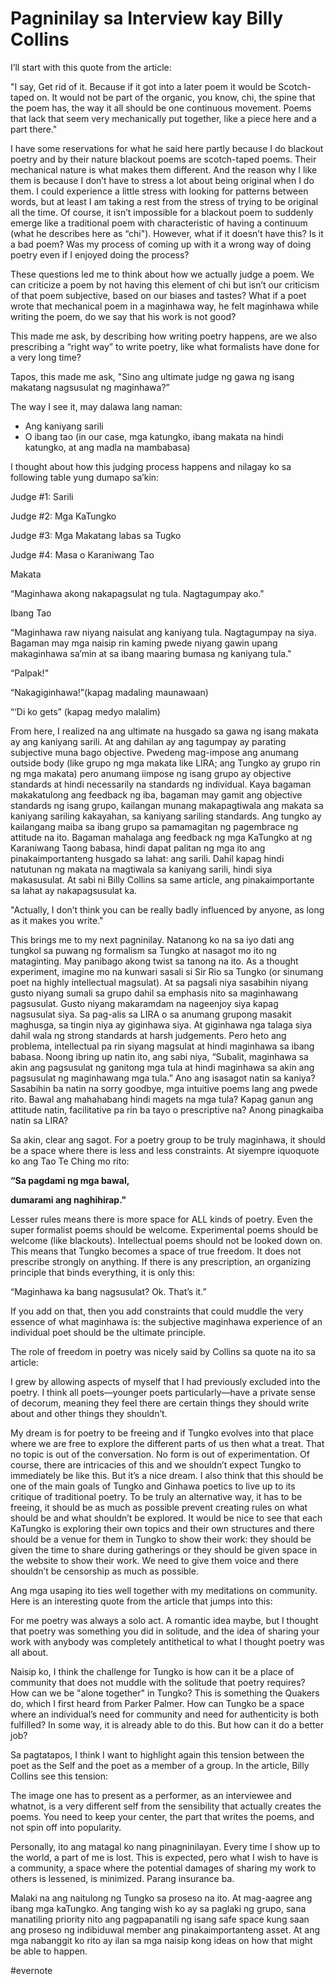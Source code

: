 # Pagninilay sa Interview kay Billy Collins

I’ll start with this quote from the article:

"I say, Get rid of it. Because if it got into a later poem it would be Scotch-taped on. It would not be part of the organic, you know, chi, the spine that the poem has, the way it all should be one continuous movement. Poems that lack that seem very mechanically put together, like a piece here and a part there."

I have some reservations for what he said here partly because I do blackout poetry and by their nature blackout poems are scotch-taped poems. Their mechanical nature is what makes them different. And the reason why I like them is because I don’t have to stress a lot about being original when I do them. I could experience a little stress with looking for patterns between words, but at least I am taking a rest from the stress of trying to be original all the time. Of course, it isn’t impossible for a blackout poem to suddenly emerge like a traditional poem with characteristic of having a continuum (what he describes here as “chi"). However, what if it doesn’t have this? Is it a bad poem? Was my process of coming up with it a wrong way of doing poetry even if I enjoyed doing the process?

These questions led me to think about how we actually judge a poem. We can criticize a poem by not having this element of chi but isn’t our criticism of that poem subjective, based on our biases and tastes? What if a poet wrote that mechanical poem in a maginhawa way, he felt maginhawa while writing the poem, do we say that his work is not good?

This made me ask, by describing how writing poetry happens, are we also prescribing a “right way” to write poetry, like what formalists have done for a very long time?

Tapos, this made me ask, "Sino ang ultimate judge ng gawa ng isang makatang nagsusulat ng maginhawa?”

The way I see it, may dalawa lang naman:

- Ang kaniyang sarili
- O ibang tao (in our case, mga katungko, ibang makata na hindi katungko, at ang madla na mambabasa)

I thought about how this judging process happens and nilagay ko sa following table yung dumapo sa’kin:

Judge #1: Sarili

Judge #2: Mga KaTungko

Judge #3: Mga Makatang labas sa Tugko

Judge #4: Masa o Karaniwang Tao

Makata

“Maginhawa akong nakapagsulat ng tula. Nagtagumpay ako."

Ibang Tao

“Maginhawa raw niyang naisulat ang kaniyang tula. Nagtagumpay na siya. Bagaman may mga naisip rin kaming pwede niyang gawin upang makaginhawa sa’min at sa ibang maaring bumasa ng kaniyang tula."

“Palpak!"

“Nakagiginhawa!”(kapag madaling maunawaan)

“‘Di ko gets” (kapag medyo malalim)

From here, I realized na ang ultimate na husgado sa gawa ng isang makata ay ang kaniyang sarili. At ang dahilan ay ang tagumpay ay parating subjective muna bago objective. Pwedeng mag-impose ang anumang outside body (like grupo ng mga makata like LIRA; ang Tungko ay grupo rin ng mga makata) pero anumang iimpose ng isang grupo ay objective standards at hindi necessarily na standards ng individual. Kaya bagaman makakatulong ang feedback ng iba, bagaman may gamit ang objective standards ng isang grupo, kailangan munang makapagtiwala ang makata sa kaniyang sariling kakayahan, sa kaniyang sariling standards. Ang tungko ay kailangang maiba sa ibang grupo sa pamamagitan ng pagembrace ng attitude na ito. Bagaman mahalaga ang feedback ng mga KaTungko at ng Karaniwang Taong babasa, hindi dapat palitan ng mga ito ang pinakaimportanteng husgado sa lahat: ang sarili. Dahil kapag hindi natutunan ng makata na magtiwala sa kaniyang sarili, hindi siya makasusulat. At sabi ni Billy Collins sa same article, ang pinakaimportante sa lahat ay nakapagsusulat ka.

"Actually, I don’t think you can be really badly influenced by anyone, as long as it makes you write."

This brings me to my next pagninilay. Natanong ko na sa iyo dati ang tungkol sa puwang ng formalism sa Tungko at nasagot mo ito ng mataginting. May panibago akong twist sa tanong na ito. As a thought experiment, imagine mo na kunwari sasali si Sir Rio sa Tungko (or sinumang poet na highly intellectual magsulat). At sa pagsali niya sasabihin niyang gusto niyang sumali sa grupo dahil sa emphasis nito sa maginhawang pagsusulat. Gusto niyang makaramdam na nageenjoy siya kapag nagsusulat siya. Sa pag-alis sa LIRA o sa anumang grupong masakit maghusga, sa tingin niya ay giginhawa siya. At giginhawa nga talaga siya dahil wala ng strong standards at harsh judgements. Pero heto ang problema, intellectual pa rin siyang magsulat at hindi maginhawa sa ibang babasa. Noong ibring up natin ito, ang sabi niya, “Subalit, maginhawa sa akin ang pagsusulat ng ganitong mga tula at hindi maginhawa sa akin ang pagsusulat ng maginhawang mga tula.” Ano ang isasagot natin sa kaniya? Sasabihin ba natin na sorry goodbye, mga intuitive poems lang ang pwede rito. Bawal ang mahahabang hindi magets na mga tula? Kapag ganun ang attitude natin, facilitative pa rin ba tayo o prescriptive na? Anong pinagkaiba natin sa LIRA?

Sa akin, clear ang sagot. For a poetry group to be truly maginhawa, it should be a space where there is less and less constraints. At siyempre iquoquote ko ang Tao Te Ching mo rito:

**“Sa pagdami ng mga bawal,**

**dumarami ang naghihirap."**

Lesser rules means there is more space for ALL kinds of poetry. Even the super formalist poems should be welcome. Experimental poems should be welcome (like blackouts). Intellectual poems should not be looked down on. This means that Tungko becomes a space of true freedom. It does not prescribe strongly on anything. If there is any prescription, an organizing principle that binds everything, it is only this:

“Maginhawa ka bang nagsusulat? Ok. That’s it.”

If you add on that, then you add constraints that could muddle the very essence of what maginhawa is: the subjective maginhawa experience of an individual poet should be the ultimate principle.

The role of freedom in poetry was nicely said by Collins sa quote na ito sa article:

I grew by allowing aspects of myself that I had previously excluded into the poetry. I think all poets—younger poets particularly—have a private sense of decorum, meaning they feel there are certain things they should write about and other things they shouldn’t.

My dream is for poetry to be freeing and if Tungko evolves into that place where we are free to explore the different parts of us then what a treat. That no topic is out of the conversation. No form is out of experimentation. Of course, there are intricacies of this and we shouldn’t expect Tungko to immediately be like this. But it’s a nice dream. I also think that this should be one of the main goals of Tungko and Ginhawa poetics to live up to its critique of traditional poetry. To be truly an alternative way, it has to be freeing, it should be as much as possible prevent creating rules on what should be and what shouldn’t be explored. It would be nice to see that each KaTungko is exploring their own topics and their own structures and there should be a venue for them in Tungko to show their work: they should be given the time to share during gatherings or they should be given space in the website to show their work. We need to give them voice and there shouldn’t be censorship as much as possible.

Ang mga usaping ito ties well together with my meditations on community. Here is an interesting quote from the article that jumps into this:

For me poetry was always a solo act. A romantic idea maybe, but I thought that poetry was something you did in solitude, and the idea of sharing your work with anybody was completely antithetical to what I thought poetry was all about.

Naisip ko, I think the challenge for Tungko is how can it be a place of community that does not muddle with the solitude that poetry requires? How can we be "alone together" in Tungko? This is something the Quakers do, which I first heard from Parker Palmer. How can Tungko be a space where an individual’s need for community and need for authenticity is both fulfilled? In some way, it is already able to do this. But how can it do a better job?

Sa pagtatapos, I think I want to highlight again this tension between the poet as the Self and the poet as a member of a group. In the article, Billy Collins see this tension:

The image one has to present as a performer, as an interviewee and whatnot, is a very different self from the sensibility that actually creates the poems. You need to keep your center, the part that writes the poems, and not spin off into popularity.

Personally, ito ang matagal ko nang pinagninilayan. Every time I show up to the world, a part of me is lost. This is expected, pero what I wish to have is a community, a space where the potential damages of sharing my work to others is lessened, is minimized. Parang insurance ba.

Malaki na ang naitulong ng Tungko sa proseso na ito. At mag-aagree ang ibang mga kaTungko. Ang tanging wish ko ay sa paglaki ng grupo, sana manatiling priority nito ang pagpapanatili ng isang safe space kung saan ang proseso ng indibiduwal member ang pinakaimportanteng asset. At ang mga nabanggit ko rito ay ilan sa mga naisip kong ideas on how that might be able to happen.

\#evernote

